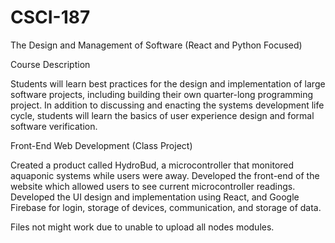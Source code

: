 # CSCI-187
The Design and Management of Software (React and Python Focused)

Course Description

Students will learn best practices for the design and implementation of large software projects, including building their own quarter-long programming project. In addition to discussing and enacting the systems development life cycle, students will learn the basics of user experience design and formal software verification.

Front-End Web Development (Class Project)

Created a product called HydroBud, a  microcontroller that monitored aquaponic systems while users were away. Developed the front-end of the website which allowed users to see current microcontroller readings. Developed the UI design and implementation using React, and Google Firebase for login, storage of devices, communication, and storage of data.

Files not might work due to unable to upload all nodes modules.
